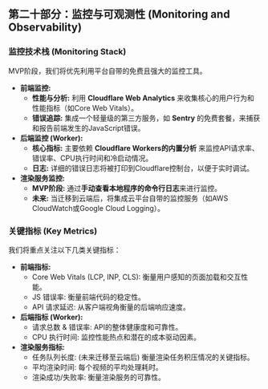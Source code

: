 ## **第二十部分：监控与可观测性 (Monitoring and Observability)**

### **监控技术栈 (Monitoring Stack)**

MVP阶段，我们将优先利用平台自带的免费且强大的监控工具。

* **前端监控:**
  * **性能与分析:** 利用 **Cloudflare Web Analytics** 来收集核心的用户行为和性能指标（如Core Web Vitals）。
  * **错误追踪:** 集成一个轻量级的第三方服务，如 **Sentry** 的免费套餐，来捕获和报告前端发生的JavaScript错误。
* **后端监控 (Worker):**
  * **核心指标:** 主要依赖 **Cloudflare Workers的内置分析** 来监控API请求率、错误率、CPU执行时间和冷启动情况。
  * **日志:** 详细的错误日志将被打印到Cloudflare控制台，以便于实时调试。
* **渲染服务监控:**
  * **MVP阶段:** 通过**手动查看本地程序的命令行日志**来进行监控。
  * **未来:** 当迁移到云端后，将集成云平台自带的监控服务（如AWS CloudWatch或Google Cloud Logging）。

### **关键指标 (Key Metrics)**

我们将重点关注以下几类关键指标：

* **前端指标:**
  * Core Web Vitals (LCP, INP, CLS): 衡量用户感知的页面加载和交互性能。
  * JS 错误率: 衡量前端代码的稳定性。
  * API 请求延迟: 从客户端视角衡量的后端响应速度。
* **后端指标 (Worker):**
  * 请求总数 & 错误率: API的整体健康度和可靠性。
  * CPU 执行时间: 监控性能热点和潜在的成本驱动因素。
* **渲染服务指标:**
  * 任务队列长度: (未来迁移至云端后) 衡量渲染任务积压情况的关键指标。
  * 平均渲染时间: 每个视频的平均处理耗时。
  * 渲染成功/失败率: 衡量渲染服务的可靠性。